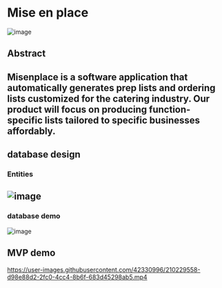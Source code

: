 # Mise en place
![image](https://user-images.githubusercontent.com/42330996/210781520-f4625d37-2c2a-46d7-aee6-93c9d234b06a.png)

## Abstract
Misenplace is a software application that automatically generates prep lists and ordering lists customized for the catering industry. Our product will focus on producing function-specific lists tailored to specific businesses affordably.
---
## database design

### Entities
![image](https://user-images.githubusercontent.com/42330996/210229472-dafd0ee5-6764-492f-8820-f3d64a07f215.png)
---
### database demo
![image](https://user-images.githubusercontent.com/42330996/210229523-df3b32cd-f9df-443c-a447-ce920c8d193c.png)

## MVP demo
https://user-images.githubusercontent.com/42330996/210229558-d98e88d2-2fc0-4cc4-8b6f-683d45298ab5.mp4

